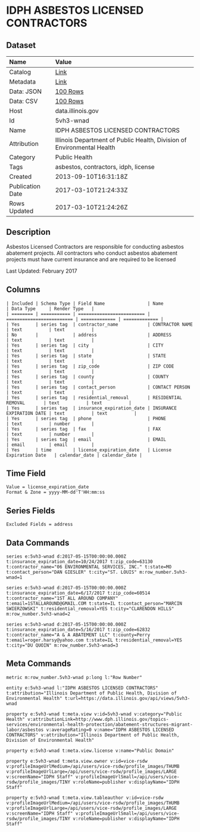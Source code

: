 # IDPH ASBESTOS LICENSED CONTRACTORS

## Dataset

| Name | Value |
| :--- | :---- |
| Catalog | [Link](https://catalog.data.gov/dataset/idph-asbestos-licensed-contractors-a3b2f) |
| Metadata | [Link](https://data.illinois.gov/api/views/5vh3-wnad) |
| Data: JSON | [100 Rows](https://data.illinois.gov/api/views/5vh3-wnad/rows.json?max_rows=100) |
| Data: CSV | [100 Rows](https://data.illinois.gov/api/views/5vh3-wnad/rows.csv?max_rows=100) |
| Host | data.illinois.gov |
| Id | 5vh3-wnad |
| Name | IDPH ASBESTOS LICENSED CONTRACTORS |
| Attribution | Illinois Department of Public Health, Division of Environmental Health |
| Category | Public Health |
| Tags | asbestos, contractors, idph, license |
| Created | 2013-09-10T16:31:18Z |
| Publication Date | 2017-03-10T21:24:33Z |
| Rows Updated | 2017-03-10T21:24:26Z |

## Description

Asbestos Licensed Contractors are responsible for conducting asbestos abatement projects. All contractors who conduct asbestos abatement projects must have current insurance and are required to be licensed

Last Updated: February 2017

## Columns

```ls
| Included | Schema Type | Field Name                | Name                      | Data Type     | Render Type   |
| ======== | =========== | ========================= | ========================= | ============= | ============= |
| Yes      | series tag  | contractor_name           | CONTRACTOR NAME           | text          | text          |
| No       |             | address                   | ADDRESS                   | text          | text          |
| Yes      | series tag  | city                      | CITY                      | text          | text          |
| Yes      | series tag  | state                     | STATE                     | text          | text          |
| Yes      | series tag  | zip_code                  | ZIP CODE                  | text          | text          |
| Yes      | series tag  | county                    | COUNTY                    | text          | text          |
| Yes      | series tag  | contact_person            | CONTACT PERSON            | text          | text          |
| Yes      | series tag  | residential_removal       | RESIDENTIAL REMOVAL       | text          | text          |
| Yes      | series tag  | insurance_expiration_date | INSURANCE EXPIRATION DATE | text          | text          |
| Yes      | series tag  | phone                     | PHONE                     | text          | number        |
| Yes      | series tag  | fax                       | FAX                       | text          | number        |
| Yes      | series tag  | email                     | EMAIL                     | email         | email         |
| Yes      | time        | license_expiration_date   | License Expiration Date   | calendar_date | calendar_date |
```

## Time Field

```ls
Value = license_expiration_date
Format & Zone = yyyy-MM-dd'T'HH:mm:ss
```

## Series Fields

```ls
Excluded Fields = address
```

## Data Commands

```ls
series e:5vh3-wnad d:2017-05-15T00:00:00.000Z t:insurance_expiration_date=10/24/2017 t:zip_code=63130 t:contractor_name="06 ENVIRONMENTAL SERVICES, INC." t:state=MO t:contact_person="DAN GIESLER" t:city="ST. LOUIS" m:row_number.5vh3-wnad=1

series e:5vh3-wnad d:2017-05-15T00:00:00.000Z t:insurance_expiration_date=6/17/2017 t:zip_code=60514 t:contractor_name="1ST ALL AROUND COMPANY" t:email=1STALLAROUND@GMAIL.COM t:state=IL t:contact_person="MARCIN SWIERZOWSKI" t:residential_removal=YES t:city="CLARENDON HILLS" m:row_number.5vh3-wnad=2

series e:5vh3-wnad d:2017-05-15T00:00:00.000Z t:insurance_expiration_date=5/16/2017 t:zip_code=62832 t:contractor_name="A & A ABATEMENT LLC" t:county=Perry t:email=roger.harsy@yahoo.com t:state=IL t:residential_removal=YES t:city="DU QUOIN" m:row_number.5vh3-wnad=3
```

## Meta Commands

```ls
metric m:row_number.5vh3-wnad p:long l:"Row Number"

entity e:5vh3-wnad l:"IDPH ASBESTOS LICENSED CONTRACTORS" t:attribution="Illinois Department of Public Health, Division of Environmental Health" t:url=https://data.illinois.gov/api/views/5vh3-wnad

property e:5vh3-wnad t:meta.view v:id=5vh3-wnad v:category="Public Health" v:attributionLink=http://www.dph.illinois.gov/topics-services/environmental-health-protection/abatement-structures-migrant-labor/asbestos v:averageRating=0 v:name="IDPH ASBESTOS LICENSED CONTRACTORS" v:attribution="Illinois Department of Public Health, Division of Environmental Health"

property e:5vh3-wnad t:meta.view.license v:name="Public Domain"

property e:5vh3-wnad t:meta.view.owner v:id=vice-rsdw v:profileImageUrlMedium=/api/users/vice-rsdw/profile_images/THUMB v:profileImageUrlLarge=/api/users/vice-rsdw/profile_images/LARGE v:screenName="IDPH Staff" v:profileImageUrlSmall=/api/users/vice-rsdw/profile_images/TINY v:roleName=publisher v:displayName="IDPH Staff"

property e:5vh3-wnad t:meta.view.tableauthor v:id=vice-rsdw v:profileImageUrlMedium=/api/users/vice-rsdw/profile_images/THUMB v:profileImageUrlLarge=/api/users/vice-rsdw/profile_images/LARGE v:screenName="IDPH Staff" v:profileImageUrlSmall=/api/users/vice-rsdw/profile_images/TINY v:roleName=publisher v:displayName="IDPH Staff"
```